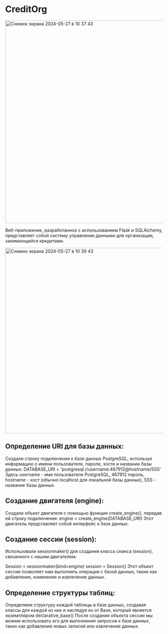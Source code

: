 # CreditOrg
<img width="647" alt="Снимок экрана 2024-05-27 в 10 37 43" src="https://github.com/sshyta/CreditOrg/assets/86688897/8774abcf-e029-45a0-a27b-7818ffdbdc41">


Веб-приложение, разработанное с использованием Flask и SQLAlchemy, представляет собой систему управления данными для организации, занимающейся кредитами.

<img width="592" alt="Снимок экрана 2024-05-27 в 10 39 43" src="https://github.com/sshyta/CreditOrg/assets/86688897/5423d94a-9d5c-4cb6-929d-45efad94cd32">


## Определение URI для базы данных:
Создали строку подключения к базе данных PostgreSQL, используя информацию о имени пользователя, пароле, хосте и названии базы данных:
DATABASE_URI = 'postgresql://username:467912@hostname/SSS'
Здесь username - имя пользователя PostgreSQL, 467912 пароль, hostname - хост (обычно localhost для локальной базы данных), SSS - название базы данных.

## Создание двигателя (engine):
Создали объект двигателя с помощью функции create_engine(), передав ей строку подключения:
engine = create_engine(DATABASE_URI)
Этот двигатель представляет собой интерфейс к базе данных.

## Создание сессии (session):
Использовали sessionmaker() для создания класса сеанса (session), связанного с нашим двигателем:

Session = sessionmaker(bind=engine)
session = Session()
Этот объект сессии позволяет нам выполнять операции с базой данных, такие как добавление, изменение и извлечение данных.

## Определение структуры таблиц:
Определяем структуру каждой таблицы в базе данных, создавая классы для каждой из них и наследуя их от Base, который является экземпляром declarative_base()
После создания объекта сессии мы можем использовать его для выполнения запросов к базе данных, таких как добавление новых записей или извлечение данных.

